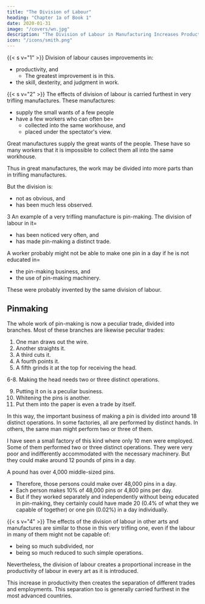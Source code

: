 ```yaml
---
title: "The Division of Labour"
heading: "Chapter 1a of Book 1"
date: 2020-01-31
image: "/covers/wn.jpg"
description: "The Division of Labour in Manufacturing Increases Productivity and Invention More than that in Agriculture"
icon: "/icons/smith.png"
---
```



{{< s v="1" >}} Division of labour causes improvements in:
- productivity, and
  - The greatest improvement is in this.
- the skill, dexterity, and judgment in work.


{{< s v="2" >}} The effects of division of labour is carried furthest in very trifling manufactures. These manufactures:
- supply the small wants of a few people
- have a few workers who can often be= 
  - collected into the same workhouse, and
  - placed under the spectator's view.

Great manufactures supply the great wants of the people. These have so many workers that it is impossible to collect them all into the same workhouse.

Thus in great manufactures, the work may be divided into more parts than in trifling manufactures.

But the division is:
- not as obvious, and
- has been much less observed.


3 An example of a very trifling manufacture is pin-making. The division of labour in it= 
- has been noticed very often, and
- has made pin-making a distinct trade.

A worker probably might not be able to make one pin in a day if he is not educated in= 
- the pin-making business, and
- the use of pin-making machinery.

These were probably invented by the same division of labour.


## Pinmaking

The whole work of pin-making is now a peculiar trade, divided into branches. Most of these branches are likewise peculiar trades:

1. One man draws out the wire.
2. Another straights it.
3. A third cuts it.
4. A fourth points it.
5. A fifth grinds it at the top for receiving the head.

6-8. Making the head needs two or three distinct operations.

9. Putting it on is a peculiar business.
10. Whitening the pins is another.
11. Put them into the paper is even a trade by itself.

In this way, the important business of making a pin is divided into around 18 distinct operations. In some factories, all are performed by distinct hands. In others, the same man might perform two or three of them.

I have seen a small factory of this kind where only 10 men were employed. Some of them performed two or three distinct operations. They were very poor and indifferently accommodated with the necessary machinery. But they could make around 12 pounds of pins in a day.

A pound has over 4,000 middle-sized pins. 
- Therefore, those persons could make over 48,000 pins in a day.
- Each person makes 10% of 48,000 pins or 4,800 pins per day.
- But if they worked separately and independently without being educated in pin-making, they certainly could have made 20 (0.4% of what they we capable of together) or one pin (0.02%) in a day individually.


{{< s v="4" >}} The effects of the division of labour in other arts and manufactures are similar to those in this very trifling one, even if the labour in many of them might not be capable of: 
- being so much subdivided, nor
- being so much reduced to such simple operations.

Nevertheless, the division of labour creates a proportional increase in the productivity of labour in every art as it is introduced.

This increase in productivity then creates the separation of different trades and employments. This separation too is generally carried furthest in the most advanced countries.

